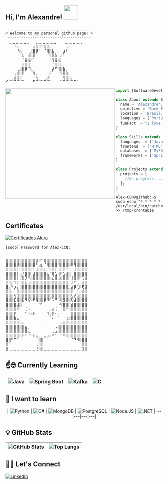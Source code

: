 <h2> Hi, I'm Alexandre! <img src="https://media3.giphy.com/media/v1.Y2lkPTc5MGI3NjExdGo1bjY5eTM2NjlydGZhcWo1eWd6YWk2ZDk5aG1yZjhuajF1ZXg4ZSZlcD12MV9pbnRlcm5hbF9naWZfYnlfaWQmY3Q9Zw/HGQ4RWHYtw9Dmhj7mk/giphy.webp" width="45"></h2>



```
 _____________________________________
< Welcome to my personal github page! >
 ------------------------------------- 
  ⣀⣀⣀⣀⣀⣀⣀⠀⠀⢀⣀⣀⣀⣀⣀⣀⣀⠀⠀⠀⣀⣀⣀⣀⣀⣀⡀
⠀⠀⠀⠘⣆⠀⠀⠀⠀⠀⣴⣿⣿⠋⣿⣿⣦⠀⠀⠀⠀⠀⢠⠏⠀⠀⠀
⠀⠀⠀⠀⠘⣦⠀⠀⠀⣸⣿⡿⠁⠀⠈⢿⣿⣧⠀⠀⠀⣰⠇⠀⠀⠀⠀
⠀⠀⠀⠀⠀⠈⣆⠀⣼⣿⣿⠁⠀⠀⠀⠈⢿⣿⣧⠀⣰⠃⠀⠀⠀⠀⠀
⠀⠀⠀⠀⠀⠀⠈⣿⣿⡿⠁⠀⠀⠀⠀⠀⠈⢻⣿⣷⡃⠀⠀⠀⠀⠀⠀
⠀⠀⠀⠀⠀⠀⣾⣿⣿⡁⠀⠀⠀⠀⠀⠀⠀⠈⣿⣿⣷⡀⠀⠀⠀⠀⠀
⠀⠀⠀⠀⢀⣼⣿⡿⠉⢧⠀⠀⠀⠀⠀⠀⠀⡼⠋⢻⣿⣷⡀⠀⠀⠀⠀
⠀⠀⠀⢀⣾⣿⡿⠀⠀⠈⢷⡀⠀⠀⠀⠀⡼⠁⠀⠀⢻⣿⣷⡀⠀⠀⠀
⠀⠀⢀⣾⣿⡿⠀⠀⠀⠀⠀⢳⡀⠀⢀⡾⠁⠀⠀⠀⠀⢻⣿⣿⡄⠀⠀
⠊⠉⠉⠉⠉⠉⠉⠀⠀⠀⠋⠉⠉⠉⠉⠉⠉⠀⠀⠀⠉⠉⠉⠉⠉⠉⠁
```
<img align="left" src="https://media.giphy.com/media/ge8V1m6LFNyBg9sIHV/giphy.gif" width="350"/> 

```js
import {SoftwareDeveloper} from '@Alex-CCN';

class About extends SoftwareDeveloper {
  name = 'Alexandre';
  objective = 'Back-End Developer';
  location = 'Brasil, SP';
  languages = ["Portuguese", "English"];
  funFact  = "I love the Hunter x Hunter manga and anime series";
}

class Skills extends SoftwareDeveloper {
  languages  = ['Java', 'C', 'Python'];
  frontend  = ['HTML', 'CSS', 'JavaScript'];
  databases  = ['MySQL Workbench'];
  frameworks = ['Spring Boot', ];
}

class Projects extends SoftwareDeveloper {
  projects = [
    //On progress.....
  ];
}
```

```console
Alex-CCN@github:~$ sudo echo "* * * * * /usr/local/bin/catchbugs" >> /tmp/crontab$$
```
## Certificates
[![Certificados Alura](https://img.shields.io/badge/Certificado%20Alura-001333?style=for-the-badge)](https://cursos.alura.com.br/user/alexandre-torres3/fullCertificate/493f48ba406d24619043b8644a626e91)

```
[sudo] Password for Alex-CCN:


⣿⣿⣿⣿⣿⣿⣿⣿⣿⣿⣿⣿⠟⠉⢿⣿⣿⣿⣿⣿⣿⣿⣿⣿⣿⣿⣿⣿⣿⣿
⣿⣿⣿⣿⡿⣿⣿⣿⣿⣿⣿⠃⣴⣆⠈⢿⣿⣿⣿⢻⣿⣿⣿⣿⠿⢻⣿⣿⣿⣿
⣿⣿⣿⣿⡇⠹⣿⣿⣿⣿⠃⣼⣿⣿⣆⠈⢿⣿⡏⢸⣿⡿⠛⣡⠀⣸⣿⣿⣿⣿
⣿⣿⣿⣿⡇⢰⡘⣿⣿⠇⣼⣿⣿⣿⣿⣦⠈⢿⣡⢸⠟⣡⣾⣿⠀⣿⣿⣿⣿⣿
⣿⣿⡿⣿⡇⢸⣿⡹⠛⣼⣿⣿⣿⣿⣿⣿⣷⣌⣿⣨⣾⣿⣿⡏⢸⣿⣿⠟⢉⣾
⣟⢿⣧⠹⡇⢸⣿⣷⣰⣿⣿⣿⣿⣿⣿⣿⣿⣿⣿⣿⣿⣿⣿⡇⠼⠋⣠⢀⣾⣿
⣿⡄⠻⡰⡄⢸⣿⣿⣿⣿⣿⣿⣿⣿⣿⣿⣿⣿⣿⣿⣿⣿⣿⣁⣴⡿⢁⡿⢟⣽
⣿⣿⡠⠁⣿⣼⣿⣿⣿⣿⣿⣿⣿⣿⣿⣿⣿⣿⣿⣿⣿⣿⣿⣿⡿⠁⡋⣠⣾⣿
⣿⣿⣷⢳⣹⣿⣿⣿⣿⣿⣿⣿⣿⣿⣿⣿⣿⣿⣿⣿⣿⣿⣿⣿⣣⡞⣵⣿⣿⣿
⣿⣿⣿⣏⣿⣿⣯⠻⢯⠻⠟⢿⣿⣿⡿⠻⠛⠡⠛⠡⢿⣻⣿⣿⢏⣼⣿⣿⣿⣿
⣿⣿⣿⣿⣼⣿⠀⠀⠀⠀⠀⠀⠙⠁⠀⠀⠀⠀⠀⠐⠻⣿⣿⢏⣾⣿⣿⣿⣿⣿
⣿⣿⣿⣿⠷⠁⠀⢈⠢⢄⠀⠀⠀⠀⠀⠀⣠⣴⢈⠀⠈⣿⠟⢺⣿⣿⣿⣿⣿⣿
⣿⣿⣿⡟⠀⠀⠀⠁⠐⢾⠗⠀⠀⠀⠀⠹⢰⡟⠂⠆⠀⠀⠀⠀⣿⣿⣿⣿⣿⣿
⣿⣿⣿⣷⣄⠀⠀⠀⠀⠀⠀⠀⠀⠀⠀⠀⠈⠄⠀⠁⠀⠀⢐⣴⣿⣿⣿⣿⣿⣿
⣿⣿⣿⣿⣿⣷⣄⠀⠀⠀⠀⠀⠌⠀⠀⠀⠀⠀⠀⠀⣤⣶⣿⣿⣿⣿⣿⣿⣿⣿
⣿⣿⣿⣿⣿⣿⣿⣦⡀⠀⠀⠀⠀⠀⠀⠀⠀⠀⠠⣾⣿⣿⣿⣿⣿⣿⣿⣿⣿⣿
⣿⣿⣿⣿⣿⣿⣿⣿⣄⡀⠀⠀⠀⠀⠀⠀⠀⢀⣠⣼⣿⣿⣿⣿⣿⣿⣿⣿⣿⣿
⣿⣿⣿⣿⣿⡿⠟⠃⠉⠛⠷⣦⣄⣀⣤⡴⠾⠛⠁⠀⠉⠛⠿⣿⣿⣿⣿⣿⣿⣿
⣿⣿⠛⠉⠁⠀⠀⠀⠀⠀⠀⠀⣿⣿⠀⠀⠀⠀⠀⠀⠀⠀⠀⠀⠈⠙⠻⢿⣿⣿
⣿⠃⠀⠀⠀⠀⠀⠀⠀⠀⠀⢀⣿⣿⠀⠀⠀⠀⠀⠀⠀⠀⠀⠀⠀⠀⠀⠀⣿⣿
⣿⣀⣀⣀⣀⣀⣀⣀⣀⣀⣀⣘⣿⣿⣀⣀⣀⣀⣀⣀⣀⣀⣀⣀⣀⣀⣀⣀⣹⣿
```
## ☝️🤓 Currently Learning

<center>

| ![Java](https://img.shields.io/badge/java-%23ED8B00.svg?style=for-the-badge&logo=openjdk&logoColor=white) | ![Spring Boot](https://img.shields.io/badge/Spring_Boot-6DB33F?style=for-the-badge&logo=spring-boot&logoColor=white) | ![Kafka](https://img.shields.io/badge/Apache_Kafka-231F20?style=for-the-badge&logo=apache-kafka&logoColor=white) | ![C](https://img.shields.io/badge/C-A8B9CC?logo=C&logoColor=white) |
|---|---|---|---|

</center>

## 🌱 I want to learn

<center>

| ![Python](https://img.shields.io/badge/Python-3776AB?style=for-the-badge&logo=python&logoColor=white) | ![C#](https://img.shields.io/badge/C%23-9cf?style=plastic?labelColor=darkblue) | ![MongoDB](https://img.shields.io/badge/MongoDB-47A248?style=for-the-badge&logo=mongodb&logoColor=white) | ![PostgreSQL](https://img.shields.io/badge/PostgreSQL-336791?style=for-the-badge&logo=postgresql&logoColor=white) | ![Node.JS](https://img.shields.io/badge/node.js-339933?style=for-the-badge&logo=Node.js&logoColor=white) | ![.NET](https://img.shields.io/badge/.NET-5C2D91?style=badge&logo=.net&logoColor=white)
|---|---|---|---|

</center>

## 💡 GitHub Stats

<center>

| ![GitHub Stats](https://github-readme-stats.vercel.app/api?username=Alex-CCN&theme=dark&bg_color=0D1117&border_color=444C56&show_icons=true&icon_color=444C56&title_color=FFB7C5&text_color=FFB7C5) | ![Top Langs](https://github-readme-stats.vercel.app/api/top-langs/?username=Alex-CCN&layout=compact&bg_color=0D1117&border_color=444C56&title_color=FFB7C5&text_color=ADBAC7) |
|---|---|

</center>

## 🙋‍♀️ Let's Connect

[![LinkedIn](https://img.shields.io/badge/LinkedIn-0077B5?style=for-the-badge&logo=linkedin&logoColor=white)](https://www.linkedin.com/in/alexandre-araujo-torres-7b6b0522a/)
